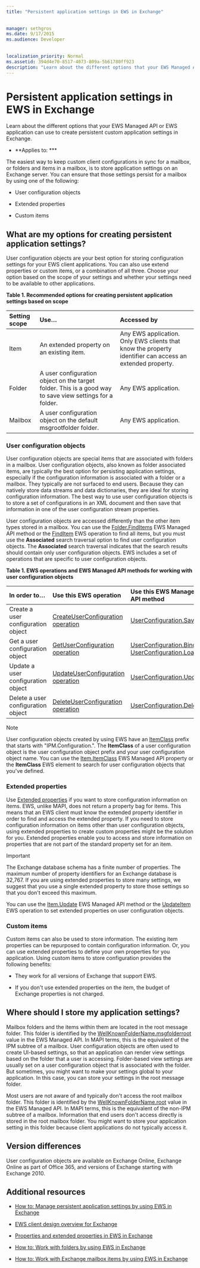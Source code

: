 ```yaml
---
title: "Persistent application settings in EWS in Exchange"
 
 
manager: sethgros
ms.date: 9/17/2015
ms.audience: Developer
 
 
localization_priority: Normal
ms.assetid: 394d4e70-8517-4073-809a-5b61780ff923
description: "Learn about the different options that your EWS Managed API or EWS application can use to create persistent custom application settings in Exchange."
---
```


# Persistent application settings in EWS in Exchange

Learn about the different options that your EWS Managed API or EWS application can use to create persistent custom application settings in Exchange.
  
 * **Applies to: *** 
  
The easiest way to keep custom client configurations in sync for a mailbox, or folders and items in a mailbox, is to store application settings on an Exchange server. You can ensure that those settings persist for a mailbox by using one of the following: 
  
- User configuration objects
    
- Extended properties
    
- Custom items
    
## What are my options for creating persistent application settings?
<a name="Options"> </a>

User configuration objects are your best option for storing configuration settings for your EWS client applications. You can also use extend properties or custom items, or a combination of all three. Choose your option based on the scope of your settings and whether your settings need to be available to other applications.
  
**Table 1. Recommended options for creating persistent application settings based on scope**

|**Setting scope**|**Use…**|**Accessed by**|
|:-----|:-----|:-----|
|Item  <br/> |An extended property on an existing item.  <br/> |Any EWS application. Only EWS clients that know the property identifier can access an extended property.  <br/> |
|Folder  <br/> |A user configuration object on the target folder. This is a good way to save view settings for a folder.  <br/> |Any EWS application.  <br/> |
|Mailbox  <br/> |A user configuration object on the default msgrootfolder folder.  <br/> |Any EWS application.  <br/> |
   
### User configuration objects
<a name="UserConfig"> </a>

User configuration objects are special items that are associated with folders in a mailbox. User configuration objects, also known as folder associated items, are typically the best option for persisting application settings, especially if the configuration information is associated with a folder or a mailbox. They typically are not surfaced to end users. Because they can natively store data streams and data dictionaries, they are ideal for storing configuration information. The best way to use user configuration objects is to store a set of configurations in an XML document and then save that information in one of the user configuration stream properties.
  
User configuration objects are accessed differently than the other item types stored in a mailbox. You can use the [Folder.FindItems](http://msdn.microsoft.com/en-us/library/microsoft.exchange.webservices.data.exchangeservice.finditems%28v=EXCHG.80%29.aspx) EWS Managed API method or the [FindItem](http://msdn.microsoft.com/library/ebad6aae-16e7-44de-ae63-a95b24539729%28Office.15%29.aspx) EWS operation to find all items, but you must use the **Associated** search traversal option to find user configuration objects. The **Associated** search traversal indicates that the search results should contain only user configuration objects. EWS includes a set of operations that are specific to user configuration objects. 
  
**Table 1. EWS operations and EWS Managed API methods for working with user configuration objects**

|**In order to…**|**Use this EWS operation**|**Use this EWS Managed API method**|
|:-----|:-----|:-----|
|Create a user configuration object  <br/> |[CreateUserConfiguration operation](http://msdn.microsoft.com/library/eb5b8ab6-9743-481c-aac9-f9aa889bd353%28Office.15%29.aspx) <br/> |[UserConfiguration.Save](http://msdn.microsoft.com/en-us/library/microsoft.exchange.webservices.data.userconfiguration.save%28v=exchg.80%29.aspx) <br/> |
|Get a user configuration object  <br/> |[GetUserConfiguration operation](http://msdn.microsoft.com/library/71d50e3c-92bd-435f-8118-b28bb85f8138%28Office.15%29.aspx) <br/> |[UserConfiguration.Bind](http://msdn.microsoft.com/en-us/library/microsoft.exchange.webservices.data.userconfiguration.bind%28v=exchg.80%29.aspx) <br/> [UserConfiguration.Load](http://msdn.microsoft.com/en-us/library/microsoft.exchange.webservices.data.userconfiguration.load%28v=exchg.80%29.aspx) <br/> |
|Update a user configuration object  <br/> |[UpdateUserConfiguration operation](http://msdn.microsoft.com/library/eda73b62-6a3a-43ae-8fd9-f30892811f27%28Office.15%29.aspx) <br/> |[UserConfiguration.Update](http://msdn.microsoft.com/en-us/library/microsoft.exchange.webservices.data.userconfiguration.bind%28v=exchg.80%29.aspx) <br/> |
|Delete a user configuration object  <br/> |[DeleteUserConfiguration operation](http://msdn.microsoft.com/library/93e44690-be2d-4fdb-96a8-4ded3c193aed%28Office.15%29.aspx) <br/> |[UserConfiguration.Delete](http://msdn.microsoft.com/en-us/library/microsoft.exchange.webservices.data.userconfiguration.delete%28v=exchg.80%29.aspx) <br/> |
   
> [!NOTE]
> User configuration objects created by using EWS have an [ItemClass](http://msdn.microsoft.com/library/56020078-50b4-4880-894a-a9f234033cfb%28Office.15%29.aspx) prefix that starts with "IPM.Configuration.". The **ItemClass** of a user configuration object is the user configuration object prefix and your user configuration object name. You can use the [Item.ItemClass](http://msdn.microsoft.com/en-us/library/microsoft.exchange.webservices.data.userconfiguration.delete%28v=exchg.80%29.aspx) EWS Managed API property or the **ItemClass** EWS element to search for user configuration objects that you've defined. 
  
### Extended properties
<a name="ExtendedProperties"> </a>

Use [Extended properties](properties-and-extended-properties-in-ews-in-exchange.md) if you want to store configuration information on items. EWS, unlike MAPI, does not return a property bag for items. This means that an EWS client must know the extended property identifier in order to find and access the extended property. If you need to store configuration information on items other than user configuration objects, using extended properties to create custom properties might be the solution for you. Extended properties enable you to access and store information on properties that are not part of the standard property set for an item. 
  
> [!IMPORTANT]
> The Exchange database schema has a finite number of properties. The maximum number of property identifiers for an Exchange database is 32,767. If you are using extended properties to store many settings, we suggest that you use a single extended property to store those settings so that you don't exceed this maximum. 
  
You can use the [Item.Update](http://msdn.microsoft.com/en-us/library/microsoft.exchange.webservices.data.item.update%28v=EXCHG.80%29.aspx) EWS Managed API method or the [UpdateItem](http://msdn.microsoft.com/library/5d027523-e0bc-4da2-b60b-0cb9fc1fdfe4%28Office.15%29.aspx) EWS operation to set extended properties on user configuration objects. 
  
### Custom items
<a name="CustomItems"> </a>

Custom items can also be used to store information. The existing item properties can be repurposed to contain configuration information. Or, you can use extended properties to define your own properties for you application. Using custom items to store configuration provides the following benefits: 
  
- They work for all versions of Exchange that support EWS.
    
- If you don't use extended properties on the item, the budget of Exchange properties is not charged.
    
## Where should I store my application settings?
<a name="ApplicationSettingsLocation"> </a>

Mailbox folders and the items within them are located in the root message folder. This folder is identified by the [WellKnownFolderName.msgfolderroot](http://msdn.microsoft.com/en-us/library/office/microsoft.exchange.webservices.data.wellknownfoldername%28v=exchg.80%29.aspx) value in the EWS Managed API. In MAPI terms, this is the equivalent of the IPM subtree of a mailbox. User configuration objects are often used to create UI-based settings, so that an application can render view settings based on the folder that a user is accessing. Folder-based view settings are usually set on a user configuration object that is associated with the folder. But sometimes, you might want to make your settings global to your application. In this case, you can store your settings in the root message folder. 
  
Most users are not aware of and typically don't access the root mailbox folder. This folder is identified by the [WellKnownFolderName.root](http://msdn.microsoft.com/en-us/library/office/microsoft.exchange.webservices.data.wellknownfoldername%28v=exchg.80%29.aspx) value in the EWS Managed API. In MAPI terms, this is the equivalent of the non-IPM subtree of a mailbox. Information that end users don't access directly is stored in the root mailbox folder. You might want to store your application setting in this folder because client applications do not typically access it. 
  
## Version differences
<a name="VersionDifferences"> </a>

User configuration objects are available on Exchange Online, Exchange Online as part of Office 365, and versions of Exchange starting with Exchange 2010.
  
## Additional resources
<a name="bk_addresources"> </a>

- [How to: Manage persistent application settings by using EWS in Exchange](how-to-manage-persistent-application-settings-by-using-ews-in-exchange.md)
    
- [EWS client design overview for Exchange](ews-client-design-overview-for-exchange.md)
    
- [Properties and extended properties in EWS in Exchange](properties-and-extended-properties-in-ews-in-exchange.md)
    
- [How to: Work with folders by using EWS in Exchange](how-to-work-with-folders-by-using-ews-in-exchange.md)
    
- [How to: Work with Exchange mailbox items by using EWS in Exchange](how-to-work-with-exchange-mailbox-items-by-using-ews-in-exchange.md)
    

